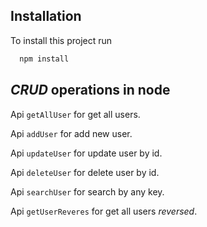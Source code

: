  ## Installation

To install this project run

```bash
  npm install 
```

## *CRUD* operations in node

 Api  `getAllUser` for get all users.

 Api `addUser` for add new user.

 Api `updateUser` for update user by id.

 Api `deleteUser` for delete user by id.

 Api `searchUser` for search by any key.
 
 Api `getUserReveres` for get all users *reversed*.
